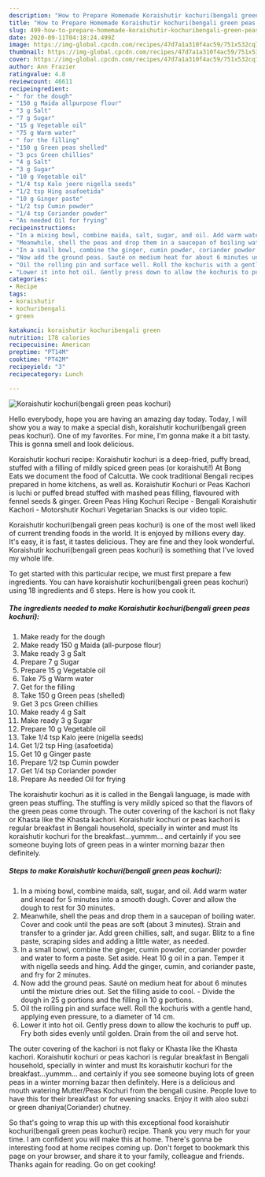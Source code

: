 ```yaml
---
description: "How to Prepare Homemade Koraishutir kochuri(bengali green peas kochuri)"
title: "How to Prepare Homemade Koraishutir kochuri(bengali green peas kochuri)"
slug: 499-how-to-prepare-homemade-koraishutir-kochuribengali-green-peas-kochuri
date: 2020-09-11T04:18:24.499Z
image: https://img-global.cpcdn.com/recipes/47d7a1a310f4ac59/751x532cq70/koraishutir-kochuribengali-green-peas-kochuri-recipe-main-photo.jpg
thumbnail: https://img-global.cpcdn.com/recipes/47d7a1a310f4ac59/751x532cq70/koraishutir-kochuribengali-green-peas-kochuri-recipe-main-photo.jpg
cover: https://img-global.cpcdn.com/recipes/47d7a1a310f4ac59/751x532cq70/koraishutir-kochuribengali-green-peas-kochuri-recipe-main-photo.jpg
author: Ann Frazier
ratingvalue: 4.8
reviewcount: 46611
recipeingredient:
- " for the dough"
- "150 g Maida allpurpose flour"
- "3 g Salt"
- "7 g Sugar"
- "15 g Vegetable oil"
- "75 g Warm water"
- " for the filling"
- "150 g Green peas shelled"
- "3 pcs Green chillies"
- "4 g Salt"
- "3 g Sugar"
- "10 g Vegetable oil"
- "1/4 tsp Kalo jeere nigella seeds"
- "1/2 tsp Hing asafoetida"
- "10 g Ginger paste"
- "1/2 tsp Cumin powder"
- "1/4 tsp Coriander powder"
- "As needed Oil for frying"
recipeinstructions:
- "In a mixing bowl, combine maida, salt, sugar, and oil. Add warm water and knead for 5 minutes into a smooth dough. Cover and allow the dough to rest for 30 minutes."
- "Meanwhile, shell the peas and drop them in a saucepan of boiling water. Cover and cook until the peas are soft (about 3 minutes). Strain and transfer to a grinder jar. Add green chillies, salt, and sugar. Blitz to a fine paste, scraping sides and adding a little water, as needed."
- "In a small bowl, combine the ginger, cumin powder, coriander powder and water to form a paste. Set aside. Heat 10 g oil in a pan. Temper it with nigella seeds and hing. Add the ginger, cumin, and coriander paste, and fry for 2 minutes."
- "Now add the ground peas. Sauté on medium heat for about 6 minutes until the mixture dries out. Set the filling aside to cool. Divide the dough in 25 g portions and the filling in 10 g portions."
- "Oil the rolling pin and surface well. Roll the kochuris with a gentle hand, applying even pressure, to a diameter of 14 cm."
- "Lower it into hot oil. Gently press down to allow the kochuris to puff up. Fry both sides evenly until golden. Drain from the oil and serve hot."
categories:
- Recipe
tags:
- koraishutir
- kochuribengali
- green

katakunci: koraishutir kochuribengali green 
nutrition: 178 calories
recipecuisine: American
preptime: "PT14M"
cooktime: "PT42M"
recipeyield: "3"
recipecategory: Lunch

---
```



![Koraishutir kochuri(bengali green peas kochuri)](https://img-global.cpcdn.com/recipes/47d7a1a310f4ac59/751x532cq70/koraishutir-kochuribengali-green-peas-kochuri-recipe-main-photo.jpg)

Hello everybody, hope you are having an amazing day today. Today, I will show you a way to make a special dish, koraishutir kochuri(bengali green peas kochuri). One of my favorites. For mine, I'm gonna make it a bit tasty. This is gonna smell and look delicious.

Koraishutir kochuri recipe: Koraishutir kochuri is a deep-fried, puffy bread, stuffed with a filling of mildly spiced green peas (or koraishuti!) At Bong Eats we document the food of Calcutta. We cook traditional Bengali recipes prepared in home kitchens, as well as. Koraishutir Kochuri or Peas Kachori is luchi or puffed bread stuffed with mashed peas filling, flavoured with fennel seeds &amp; ginger. Green Peas Hing Kochuri Recipe - Bengali Koraishutir Kachori - Motorshutir Kochuri Vegetarian Snacks is our video topic.

Koraishutir kochuri(bengali green peas kochuri) is one of the most well liked of current trending foods in the world. It is enjoyed by millions every day. It's easy, it is fast, it tastes delicious. They are fine and they look wonderful. Koraishutir kochuri(bengali green peas kochuri) is something that I've loved my whole life.


To get started with this particular recipe, we must first prepare a few ingredients. You can have koraishutir kochuri(bengali green peas kochuri) using 18 ingredients and 6 steps. Here is how you cook it.

<!--inarticleads1-->

##### The ingredients needed to make Koraishutir kochuri(bengali green peas kochuri):

1. Make ready  for the dough
1. Make ready 150 g Maida (all-purpose flour)
1. Make ready 3 g Salt
1. Prepare 7 g Sugar
1. Prepare 15 g Vegetable oil
1. Take 75 g Warm water
1. Get  for the filling
1. Take 150 g Green peas (shelled)
1. Get 3 pcs Green chillies
1. Make ready 4 g Salt
1. Make ready 3 g Sugar
1. Prepare 10 g Vegetable oil
1. Take 1/4 tsp Kalo jeere (nigella seeds)
1. Get 1/2 tsp Hing (asafoetida)
1. Get 10 g Ginger paste
1. Prepare 1/2 tsp Cumin powder
1. Get 1/4 tsp Coriander powder
1. Prepare As needed Oil for frying


The koraishutir kochuri as it is called in the Bengali language, is made with green peas stuffing. The stuffing is very mildly spiced so that the flavors of the green peas come through. The outer covering of the kachori is not flaky or Khasta like the Khasta kachori. Koraishutir kochuri or peas kachori is regular breakfast in Bengali household, specially in winter and must Its koraishutir kochuri for the breakfast…yummm… and certainly if you see someone buying lots of green peas in a winter morning bazar then definitely. 

<!--inarticleads2-->

##### Steps to make Koraishutir kochuri(bengali green peas kochuri):

1. In a mixing bowl, combine maida, salt, sugar, and oil. Add warm water and knead for 5 minutes into a smooth dough. Cover and allow the dough to rest for 30 minutes.
1. Meanwhile, shell the peas and drop them in a saucepan of boiling water. Cover and cook until the peas are soft (about 3 minutes). Strain and transfer to a grinder jar. Add green chillies, salt, and sugar. Blitz to a fine paste, scraping sides and adding a little water, as needed.
1. In a small bowl, combine the ginger, cumin powder, coriander powder and water to form a paste. Set aside. Heat 10 g oil in a pan. Temper it with nigella seeds and hing. Add the ginger, cumin, and coriander paste, and fry for 2 minutes.
1. Now add the ground peas. Sauté on medium heat for about 6 minutes until the mixture dries out. Set the filling aside to cool. - Divide the dough in 25 g portions and the filling in 10 g portions.
1. Oil the rolling pin and surface well. Roll the kochuris with a gentle hand, applying even pressure, to a diameter of 14 cm.
1. Lower it into hot oil. Gently press down to allow the kochuris to puff up. Fry both sides evenly until golden. Drain from the oil and serve hot.


The outer covering of the kachori is not flaky or Khasta like the Khasta kachori. Koraishutir kochuri or peas kachori is regular breakfast in Bengali household, specially in winter and must Its koraishutir kochuri for the breakfast…yummm… and certainly if you see someone buying lots of green peas in a winter morning bazar then definitely. Here is a delicious and mouth watering Mutter/Peas Kochuri from the bengali cusine. People love to have this for their breakfast or for evening snacks. Enjoy it with aloo subzi or green dhaniya(Coriander) chutney. 

So that's going to wrap this up with this exceptional food koraishutir kochuri(bengali green peas kochuri) recipe. Thank you very much for your time. I am confident you will make this at home. There's gonna be interesting food at home recipes coming up. Don't forget to bookmark this page on your browser, and share it to your family, colleague and friends. Thanks again for reading. Go on get cooking!
